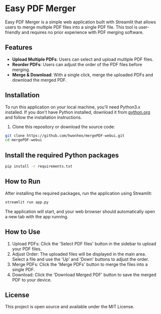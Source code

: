 # Easy PDF Merger

Easy PDF Merger is a simple web application built with Streamlit that allows users to merge multiple PDF files into a single PDF file. This tool is user-friendly and requires no prior experience with PDF merging software.

## Features

- **Upload Multiple PDFs**: Users can select and upload multiple PDF files.
- **Reorder PDFs**: Users can adjust the order of the PDF files before merging.
- **Merge & Download**: With a single click, merge the uploaded PDFs and download the merged PDF.

## Installation

To run this application on your local machine, you'll need Python3.x installed. If you don't have Python installed, download it from [python.org](https://www.python.org/downloads/) and follow the installation instructions.

1. Clone this repository or download the source code:

```bash
git clone https://github.com/hwonheo/mergePDF-webui.git
cd mergePDF-webui
```

## Install the required Python packages

```bash
pip install -r requirements.txt
```

## How to Run

After installing the required packages, run the application using Streamlit:

```bash
streamlit run app.py
```

The application will start, and your web browser should automatically open a new tab with the app running.

## How to Use

1. Upload PDFs: Click the 'Select PDF files' button in the sidebar to upload your PDF files.
2. Adjust Order: The uploaded files will be displayed in the main area. Select a file and use the 'Up' and 'Down' buttons to adjust the order.
3. Merge PDFs: Click the 'Merge PDFs' button to merge the files into a single PDF.
4. Download: Click the 'Download Merged PDF' button to save the merged PDF to your device.

## License

This project is open source and available under the MIT License.
